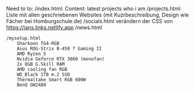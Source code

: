 Need to to:
    /index.html:
        Content:
            latest projects
            who i am
    /projects.html
        Liste mit allen geschriebenen Websites (mit Kuzrbeschreibung, Design wie Fächer bei Homburgschule.de) 
    /socials.html
        verändern der CSS von https://jans.links.netlify.app
    /news.html

    /mysetup.html
        Sharkoon TG4-RGB
        Asus ROG-Strix B-450 f Gaming II
        AMD Ryzen 5
        Nvidia Geforce RTX 3060 (monofan)
        2x 8GB G.Skill RAM
        AMD cooling fan RGB
        WD_Black 1TB m.2 SSD
        Thermaltake Smart RGB 600W
        BenQ GW2480